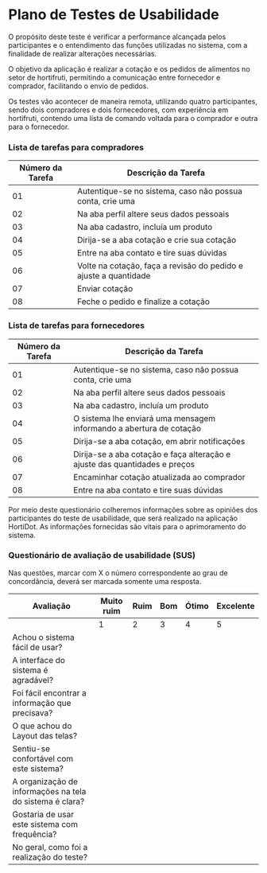 # Plano de Testes de Usabilidade

O propósito deste teste é verificar a performance alcançada pelos participantes e o entendimento das funções utilizadas no sistema, com a finalidade de realizar alterações necessárias.

O objetivo da aplicação é realizar a cotação e os pedidos de alimentos no setor de hortifruti, permitindo a comunicação entre fornecedor e comprador, facilitando o envio de pedidos.

Os testes vão acontecer de maneira remota, utilizando quatro participantes, sendo dois compradores e dois fornecedores, com experiência em hortifruti, contendo uma lista de comando voltada para o comprador e outra para o fornecedor.  

### Lista de tarefas para compradores

| Número da Tarefa | Descrição da Tarefa                                                   |
| -----------------| --------------------------------------------------------------------- |
|        01        | Autentique-se no sistema, caso não possua conta, crie uma             |
|        02        | Na aba perfil altere seus dados pessoais                              |
|        03        | Na aba cadastro, incluía um produto                                   |
|        04        | Dirija-se a aba cotação e crie sua cotação                            |
|        05        | Entre na aba contato e tire suas dúvidas                              |
|        06        | Volte na cotação, faça a revisão do pedido e ajuste a quantidade      |
|        07        | Enviar cotação                                                        |
|        08        | Feche o pedido e finalize a cotação                                   |


### Lista de tarefas para fornecedores

| Número da Tarefa | Descrição da Tarefa                                                   |
| -----------------| --------------------------------------------------------------------- |
|        01        | Autentique-se no sistema, caso não possua conta, crie uma             |
|        02        | Na aba perfil altere seus dados pessoais                              |
|        03        | Na aba cadastro, incluía um produto                                   |
|        04        | O sistema lhe enviará uma mensagem informando a abertura de cotação   |
|        05        | Dirija-se a aba cotação, em abrir notificações                        |
|        06        | Dirija-se a aba cotação e faça alteração e ajuste das quantidades e preços|
|        07        | Encaminhar cotação atualizada ao comprador                            |
|        08        | Entre na aba contato e tire suas dúvidas                              |

Por meio deste questionário colheremos informações sobre as opiniões dos participantes do teste de usabilidade, que será realizado na aplicação HortiDot. As informações fornecidas são vitais para o aprimoramento do sistema. 

### Questionário de avaliação de usabilidade (SUS)

Nas questões, marcar com X o número correspondente ao grau de concordância, deverá ser marcada somente uma resposta.

|                        Avaliação                         |Muito ruim|  Ruim  |  Bom  | Ótimo |Excelente|       
| ---------------------------------------------------------| ---------| -------| ------| ------|---------| 
|                                                          |     1    |   2    |   3   |   4   |     5   |
| Achou o sistema fácil de usar?                           |          |        |       |       |         |
| A interface do sistema é agradável?                      |          |        |       |       |         |
| Foi fácil encontrar a informação que precisava?          |          |        |       |       |         |
| O que achou do Layout das telas?                         |          |        |       |       |         |
| Sentiu-se confortável com este sistema?                  |          |        |       |       |         |
| A organização de informações na tela do sistema é clara? |          |        |       |       |         |
| Gostaria de usar este sistema com frequência?            |          |        |       |       |         |
| No geral, como foi a realização do teste?                |          |        |       |       |         |
